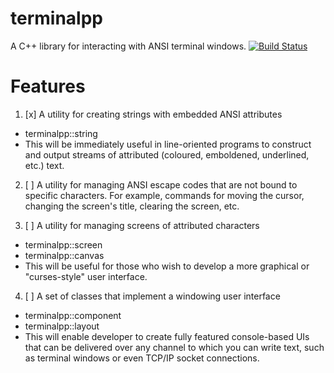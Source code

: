 # terminalpp
A C++ library for interacting with ANSI terminal windows.
[![Build Status](https://travis-ci.org/KazDragon/terminalpp.svg?branch=master)](https://travis-ci.org/KazDragon/terminalpp)

# Features

1. [x] A utility for creating strings with embedded ANSI attributes
  * terminalpp::string
  * This will be immediately useful in line-oriented programs to construct and
    output streams of attributed (coloured, emboldened, underlined, etc.) text.

2. [ ] A utility for managing ANSI escape codes that are not bound to specific
   characters.  For example, commands for moving the cursor, changing the
   screen's title, clearing the screen, etc.

3. [ ] A utility for managing screens of attributed characters
  * terminalpp::screen
  * terminalpp::canvas
  * This will be useful for those who wish to develop a more graphical or
    "curses-style" user interface.
    
4. [ ] A set of classes that implement a windowing user interface
  * terminalpp::component
  * terminalpp::layout
  * This will enable developer to create fully featured console-based UIs
    that can be delivered over any channel to which you can write text, such
    as terminal windows or even TCP/IP socket connections.